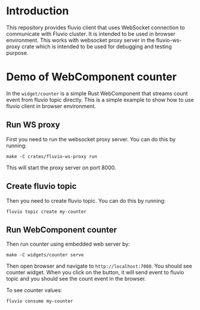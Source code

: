 # Introduction


This repository provides fluvio client that uses WebSocket connection to communicate with Fluvio cluster.  It is intended to be used in browser environment.   This works with websocket proxy server in the fluvio-ws-proxy crate which is intended to be used for debugging and testing purpose.

# Demo of WebComponent counter

In the `widget/counter` is a simple Rust WebComponent that streams count event from fluvio topic directly. This is a simple example to show how to use fluvio client in browser environment.

## Run WS proxy

First you need to run the websocket proxy server.  You can do this by running:

```
make -C crates/fluvio-ws-proxy run
```

This will start the proxy server on port 8000.

## Create fluvio topic

Then you need to create fluvio topic.  You can do this by running:

```
fluvio topic create my-counter
```

## Run WebComponent counter

Then run counter using embedded web server by:

```
make -C widgets/counter serve
```

Then open browser and navigate to `http://localhost:7000`.  You should see counter widget.  When you click on the button, it will send event to fluvio topic and you should see the count event in the browser.

To see counter values:
```
fluvio consume my-counter
```
